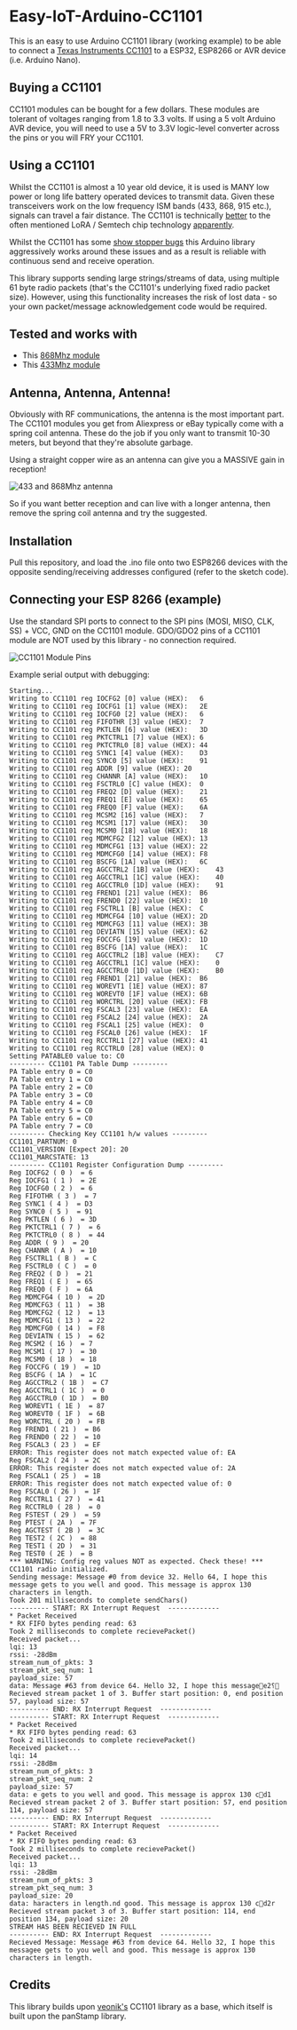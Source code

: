 # Easy-IoT-Arduino-CC1101

This is an easy to use Arduino CC1101 library (working example) to be able to connect a [Texas Instruments CC1101](http://www.ti.com/product/CC1101) to a ESP32, ESP8266 or AVR device (i.e. Arduino Nano).

## Buying a CC1101

CC1101 modules can be bought for a few dollars. These modules are tolerant of voltages ranging from 1.8 to 3.3 volts. If using a 5 volt Arduino AVR device, you will need to use a 5V to 3.3V logic-level converter across the pins or you will FRY your CC1101.

## Using a CC1101

Whilst the CC1101 is almost a 10 year old device, it is used is MANY low power or long life battery operated devices to transmit data. Given these transceivers work on the low frequency ISM bands (433, 868, 915 etc.), signals can travel a fair distance. The CC1101 is technically [better](https://www.youtube.com/watch?v=7zLUYswu3Ek) to the often mentioned LoRA / Semtech chip technology [apparently](https://e2e.ti.com/support/wireless-connectivity/sub-1-ghz/f/156/t/343273?Semtech-LoRa-vs-Performance-line-TI#).

Whilst the CC1101 has some [show stopper bugs](http://www.ti.com/lit/er/swrz020e/swrz020e.pdf) this Arduino library aggressively works around these issues and as a result is reliable with continuous send and receive operation. 

This library supports sending large strings/streams of data, using multiple 61 byte radio packets (that's the CC1101's underlying fixed radio packet size). However, using this functionality increases the risk of lost data - so your own packet/message acknowledgement code would be required. 

## Tested and works with
* This [868Mhz module](https://www.aliexpress.com/item/CC1101-Wireless-Module-Long-Distance-Transmission-Antenna-868MHZ-M115/32635393463.html)
* This [433Mhz module](https://www.aliexpress.com/item/32855767133.html)

## Antenna, Antenna, Antenna!
Obviously with RF communications, the antenna is the most important part. The CC1101 modules you get from Aliexpress or eBay typically come with a spring coil antenna. These do the job if you only want to transmit 10-30 meters, but beyond that they're absolute garbage.

Using a straight copper wire as an antenna can give you a MASSIVE gain in reception!

![433 and 868Mhz antenna](simple_antenna.jpg)

So if you want better reception and can live with a longer antenna, then remove the spring coil antenna and try the suggested.


## Installation

Pull this repository, and load the .ino file onto two ESP8266 devices with the opposite sending/receiving addresses configured (refer to the sketch code).

## Connecting your ESP 8266 (example)

Use the standard SPI ports to connect to the SPI pins (MOSI, MISO, CLK, SS) + VCC, GND on the CC1101 module. GDO/GDO2 pins of a CC1101 module are NOT used by this library - no connection required.

![CC1101 Module Pins](CC1101-WemosD1Mini-Pins.jpg)



Example serial output with debugging:
```
Starting...
Writing to CC1101 reg IOCFG2 [0] value (HEX):	6
Writing to CC1101 reg IOCFG1 [1] value (HEX):	2E
Writing to CC1101 reg IOCFG0 [2] value (HEX):	6
Writing to CC1101 reg FIFOTHR [3] value (HEX):	7
Writing to CC1101 reg PKTLEN [6] value (HEX):	3D
Writing to CC1101 reg PKTCTRL1 [7] value (HEX):	6
Writing to CC1101 reg PKTCTRL0 [8] value (HEX):	44
Writing to CC1101 reg SYNC1 [4] value (HEX):	D3
Writing to CC1101 reg SYNC0 [5] value (HEX):	91
Writing to CC1101 reg ADDR [9] value (HEX):	20
Writing to CC1101 reg CHANNR [A] value (HEX):	10
Writing to CC1101 reg FSCTRL0 [C] value (HEX):	0
Writing to CC1101 reg FREQ2 [D] value (HEX):	21
Writing to CC1101 reg FREQ1 [E] value (HEX):	65
Writing to CC1101 reg FREQ0 [F] value (HEX):	6A
Writing to CC1101 reg MCSM2 [16] value (HEX):	7
Writing to CC1101 reg MCSM1 [17] value (HEX):	30
Writing to CC1101 reg MCSM0 [18] value (HEX):	18
Writing to CC1101 reg MDMCFG2 [12] value (HEX):	13
Writing to CC1101 reg MDMCFG1 [13] value (HEX):	22
Writing to CC1101 reg MDMCFG0 [14] value (HEX):	F8
Writing to CC1101 reg BSCFG [1A] value (HEX):	6C
Writing to CC1101 reg AGCCTRL2 [1B] value (HEX):	43
Writing to CC1101 reg AGCCTRL1 [1C] value (HEX):	40
Writing to CC1101 reg AGCCTRL0 [1D] value (HEX):	91
Writing to CC1101 reg FREND1 [21] value (HEX):	B6
Writing to CC1101 reg FREND0 [22] value (HEX):	10
Writing to CC1101 reg FSCTRL1 [B] value (HEX):	C
Writing to CC1101 reg MDMCFG4 [10] value (HEX):	2D
Writing to CC1101 reg MDMCFG3 [11] value (HEX):	3B
Writing to CC1101 reg DEVIATN [15] value (HEX):	62
Writing to CC1101 reg FOCCFG [19] value (HEX):	1D
Writing to CC1101 reg BSCFG [1A] value (HEX):	1C
Writing to CC1101 reg AGCCTRL2 [1B] value (HEX):	C7
Writing to CC1101 reg AGCCTRL1 [1C] value (HEX):	0
Writing to CC1101 reg AGCCTRL0 [1D] value (HEX):	B0
Writing to CC1101 reg FREND1 [21] value (HEX):	B6
Writing to CC1101 reg WOREVT1 [1E] value (HEX):	87
Writing to CC1101 reg WOREVT0 [1F] value (HEX):	6B
Writing to CC1101 reg WORCTRL [20] value (HEX):	FB
Writing to CC1101 reg FSCAL3 [23] value (HEX):	EA
Writing to CC1101 reg FSCAL2 [24] value (HEX):	2A
Writing to CC1101 reg FSCAL1 [25] value (HEX):	0
Writing to CC1101 reg FSCAL0 [26] value (HEX):	1F
Writing to CC1101 reg RCCTRL1 [27] value (HEX):	41
Writing to CC1101 reg RCCTRL0 [28] value (HEX):	0
Setting PATABLE0 value to: C0
--------- CC1101 PA Table Dump --------- 
PA Table entry 0 = C0
PA Table entry 1 = C0
PA Table entry 2 = C0
PA Table entry 3 = C0
PA Table entry 4 = C0
PA Table entry 5 = C0
PA Table entry 6 = C0
PA Table entry 7 = C0
--------- Checking Key CC1101 h/w values --------- 
CC1101_PARTNUM: 0
CC1101_VERSION [Expect 20]: 20
CC1101_MARCSTATE: 13
--------- CC1101 Register Configuration Dump --------- 
Reg IOCFG2 ( 0 )  = 6
Reg IOCFG1 ( 1 )  = 2E
Reg IOCFG0 ( 2 )  = 6
Reg FIFOTHR ( 3 )  = 7
Reg SYNC1 ( 4 )  = D3
Reg SYNC0 ( 5 )  = 91
Reg PKTLEN ( 6 )  = 3D
Reg PKTCTRL1 ( 7 )  = 6
Reg PKTCTRL0 ( 8 )  = 44
Reg ADDR ( 9 )  = 20
Reg CHANNR ( A )  = 10
Reg FSCTRL1 ( B )  = C
Reg FSCTRL0 ( C )  = 0
Reg FREQ2 ( D )  = 21
Reg FREQ1 ( E )  = 65
Reg FREQ0 ( F )  = 6A
Reg MDMCFG4 ( 10 )  = 2D
Reg MDMCFG3 ( 11 )  = 3B
Reg MDMCFG2 ( 12 )  = 13
Reg MDMCFG1 ( 13 )  = 22
Reg MDMCFG0 ( 14 )  = F8
Reg DEVIATN ( 15 )  = 62
Reg MCSM2 ( 16 )  = 7
Reg MCSM1 ( 17 )  = 30
Reg MCSM0 ( 18 )  = 18
Reg FOCCFG ( 19 )  = 1D
Reg BSCFG ( 1A )  = 1C
Reg AGCCTRL2 ( 1B )  = C7
Reg AGCCTRL1 ( 1C )  = 0
Reg AGCCTRL0 ( 1D )  = B0
Reg WOREVT1 ( 1E )  = 87
Reg WOREVT0 ( 1F )  = 6B
Reg WORCTRL ( 20 )  = FB
Reg FREND1 ( 21 )  = B6
Reg FREND0 ( 22 )  = 10
Reg FSCAL3 ( 23 )  = EF
ERROR: This register does not match expected value of: EA
Reg FSCAL2 ( 24 )  = 2C
ERROR: This register does not match expected value of: 2A
Reg FSCAL1 ( 25 )  = 1B
ERROR: This register does not match expected value of: 0
Reg FSCAL0 ( 26 )  = 1F
Reg RCCTRL1 ( 27 )  = 41
Reg RCCTRL0 ( 28 )  = 0
Reg FSTEST ( 29 )  = 59
Reg PTEST ( 2A )  = 7F
Reg AGCTEST ( 2B )  = 3C
Reg TEST2 ( 2C )  = 88
Reg TEST1 ( 2D )  = 31
Reg TEST0 ( 2E )  = B
*** WARNING: Config reg values NOT as expected. Check these! ***
CC1101 radio initialized.
Sending message: Message #0 from device 32. Hello 64, I hope this message gets to you well and good. This message is approx 130 characters in length.
Took 201 milliseconds to complete sendChars()
---------- START: RX Interrupt Request  -------------
* Packet Received
* RX FIFO bytes pending read: 63
Took 2 milliseconds to complete recievePacket()
Received packet...
lqi: 13
rssi: -28dBm
stream_num_of_pkts: 3
stream_pkt_seq_num: 1
payload_size: 57
data: Message #63 from device 64. Hello 32, I hope this messagee2⸮
Recieved stream packet 1 of 3. Buffer start position: 0, end position 57, payload size: 57
---------- END: RX Interrupt Request  -------------
---------- START: RX Interrupt Request  -------------
* Packet Received
* RX FIFO bytes pending read: 63
Took 2 milliseconds to complete recievePacket()
Received packet...
lqi: 14
rssi: -28dBm
stream_num_of_pkts: 3
stream_pkt_seq_num: 2
payload_size: 57
data: e gets to you well and good. This message is approx 130 cd1
Recieved stream packet 2 of 3. Buffer start position: 57, end position 114, payload size: 57
---------- END: RX Interrupt Request  -------------
---------- START: RX Interrupt Request  -------------
* Packet Received
* RX FIFO bytes pending read: 63
Took 2 milliseconds to complete recievePacket()
Received packet...
lqi: 13
rssi: -28dBm
stream_num_of_pkts: 3
stream_pkt_seq_num: 3
payload_size: 20
data: haracters in length.nd good. This message is approx 130 cd2r
Recieved stream packet 3 of 3. Buffer start position: 114, end position 134, payload size: 20
STREAM HAS BEEN RECIEVED IN FULL
---------- END: RX Interrupt Request  -------------
Recieved Message: Message #63 from device 64. Hello 32, I hope this messagee gets to you well and good. This message is approx 130 characters in length.

```

## Credits

This library builds upon [veonik's](https://github.com/veonik/arduino-cc1101) CC1101 library as a base, which itself is built upon the panStamp library.
